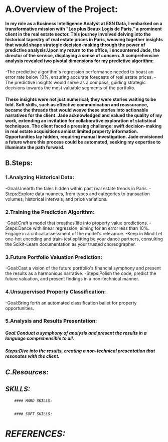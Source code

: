 # A.Overview of the Project:




#### In my role as a Business Intelligence Analyst at ESN Data, I embarked on a transformative mission with "Les plus Beaux Logis de Paris," a prominent client in the real estate sector. This journey involved delving into the historical tapestry of real estate prices in Paris, weaving together insights that would shape strategic decision-making through the power of predictive analysis.Upon my return to the office, I encountered Jade, the director of the service, displaying a sense of concern. A comprehensive analysis revealed two pivotal dimensions for my predictive algorithm:
-The predictive algorithm's regression performance needed to boast an error rate below 10%, ensuring accurate forecasts of real estate prices.
-The predictive insights would serve as a compass, guiding strategic decisions towards the most valuable segments of the portfolio.
#### These insights were not just numerical; they were stories waiting to be told. Soft skills, such as effective communication and reassurance, became the threads that would weave these stories into actionable narratives for the client. Jade acknowledged and valued the quality of my work, extending an invitation for collaborative exploration of statistical techniques. The client faced a pressing challenge: swift decision-making in real estate acquisitions amidst limited property information. Opportunities lay hidden, requiring manual investigation. Jade envisioned a future where this process could be automated, seeking my expertise to illuminate the path forward.

## B.Steps:

   ### 1.Analyzing Historical Data:

-Goal:Unearth the tales hidden within past real estate trends in Paris.
-Steps:Explore data nuances, from types and categories to transaction volumes, historical intervals, and price variations.

   ### 2.Training the Prediction Algorithm:

-Goal:Craft a model that breathes life into property value predictions.
-Steps:Dance with linear regression, aiming for an error less than 10%. Engage in a critical assessment of the model's relevance.
-Keep in Mind:Let one-hot encoding and train-test splitting be your dance partners, consulting the Scikit-Learn documentation as your trusted choreographer.


   ### 3.Future Portfolio Valuation Prediction:

-Goal:Cast a vision of the future portfolio's financial symphony and present the results as a harmonious narrative.
-Steps:Polish the code, predict the future valuation, and present findings in a non-technical manner.


  ### 4.Unsupervised Property Classification:

-Goal:Bring forth an automated classification ballet for property opportunities.

  ### 5.Analysis and Results Presentation:

 ##### <i>Goal:Conduct a symphony of analysis and present the results in a language comprehensible to all.
 ##### <i>Steps:Dive into the results, creating a non-technical presentation that resonates with the client.


  ## C.Resources:



   ## SKILLS:
        #### HARD SKILLS:


        #### SOFT SKILLS:


   # REFERENCES:
   

